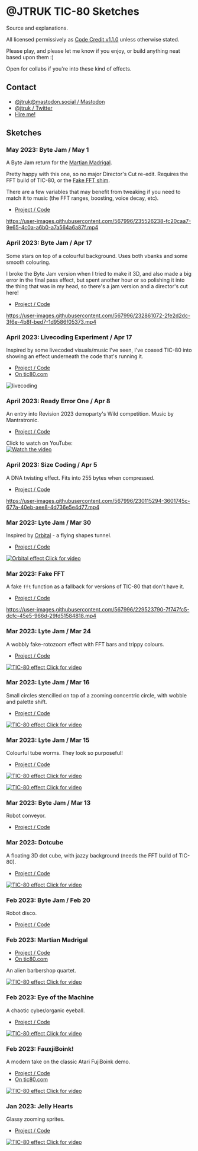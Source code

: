 # @JTRUK TIC-80 Sketches

Source and explanations.

All licensed permissively as [Code Credit v1.1.0](https://codecreditlicense.com/license/1.1.0) unless otherwise stated.

Please play, and please let me know if you enjoy, or build anything neat based upon them :)

Open for collabs if you're into these kind of effects.

## Contact

- [@jtruk@mastodon.social / Mastodon](https://mastodon.social/@jtruk)
- [@jtruk / Twitter](https://twitter.com/jtruk)
- [Hire me!](https://www.creativenucleus.com)

## Sketches

### May 2023: Byte Jam / May 1

A Byte Jam return for the [Martian Madrigal](#feb-2023-martian-madrigal).

Pretty happy with this one, so no major Director's Cut re-edit. Requires the FFT build of TIC-80, or the [Fake FFT shim](#mar-2023-fake-fft).

There are a few variables that may benefit from tweaking if you need to match it to music (the FFT ranges, boosting, voice decay, etc).

- [Project / Code](./bytejam-20230501)

https://user-images.githubusercontent.com/567996/235526238-fc20caa7-9e65-4c0a-a6b0-a7a564a6a87f.mp4


### April 2023: Byte Jam / Apr 17

Some stars on top of a colourful background. Uses both vbanks and some smooth colouring.

I broke the Byte Jam version when I tried to make it 3D, and also made a big error in the final pass effect, but spent another hour or so polishing it into the thing that was in my head, so there's a jam version and a director's cut here!

- [Project / Code](./bytejam-20230417)

https://user-images.githubusercontent.com/567996/232861072-2fe2d2dc-3f6e-4b8f-bed7-1d9586f05373.mp4

### April 2023: Livecoding Experiment / Apr 17

Inspired by some livecoded visuals/music I've seen, I've coaxed TIC-80 into showing an effect underneath the code that's running it.

- [Project / Code](./livecoding)
- [On tic80.com](https://tic80.com/play?cart=3320)

![livecoding](https://user-images.githubusercontent.com/567996/232860774-6438e9d5-e595-4644-aa39-4e1f4644c4db.gif)

### April 2023: Ready Error One / Apr 8

An entry into Revision 2023 demoparty's Wild competition. Music by Mantratronic.

- [Project / Code](./readyerrorone)

Click to watch on YouTube:  
[![Watch the video](https://user-images.githubusercontent.com/567996/232862033-fec86f63-e95a-482b-ad75-3cd9c2cbec8b.jpg)](https://www.youtube.com/watch?v=jBA7xwnnrWs)

### April 2023: Size Coding / Apr 5

A DNA twisting effect. Fits into 255 bytes when compressed.

- [Project / Code](./sizecode-20230405)

https://user-images.githubusercontent.com/567996/230115294-3601745c-677a-40eb-aee8-4d736e5e4d77.mp4

### Mar 2023: Lyte Jam / Mar 30

Inspired by [Orbital](https://www.orbitalofficial.com/) - a flying shapes tunnel.

- [Project / Code](./lytejam-20230330)

[![Orbital effect](https://user-images.githubusercontent.com/567996/229347340-7081dcad-9775-44ce-92cf-0ee5b595bc2d.gif)  Click for video](https://user-images.githubusercontent.com/567996/229346989-8b02d147-87be-4ce4-b083-6ff42f24c749.mp4 "Orbital effect")

### Mar 2023: Fake FFT

A fake `fft` function as a fallback for versions of TIC-80 that don't have it.

- [Project / Code](./fake-fft)

https://user-images.githubusercontent.com/567996/229523790-7f747fc5-dcfc-45e5-966d-29fd51584818.mp4

### Mar 2023: Lyte Jam / Mar 24

A wobbly fake-rotozoom effect with FFT bars and trippy colours.

- [Project / Code](./lytejam-20230324)

[![TIC-80 effect](https://user-images.githubusercontent.com/567996/229347708-82b6e99d-e2d2-4ec2-966b-dd4e2c63fdfa.gif)  Click for video](https://user-images.githubusercontent.com/567996/229347709-3a8b916e-d5bc-46fa-97e7-81eba3f4e634.mp4 "TIC-80 effect")

### Mar 2023: Lyte Jam / Mar 16

Small circles stencilled on top of a zooming concentric circle, with wobble and palette shift.

- [Project / Code](./lytejam-20230316)

[![TIC-80 effect](https://user-images.githubusercontent.com/567996/229347928-0e0684af-a1a7-4c71-bc43-252aa400e861.gif)  Click for video](https://user-images.githubusercontent.com/567996/229347925-fd087022-3d54-4c31-abb5-d544f23b8f92.mp4 "TIC-80 effect")

### Mar 2023: Lyte Jam / Mar 15

Colourful tube worms. They look so purposeful!

- [Project / Code](./lytejam-20230315)

[![TIC-80 effect](https://user-images.githubusercontent.com/567996/229349479-324d2fe4-4bd2-494a-9a31-437bec5ac883.gif)  Click for video](https://user-images.githubusercontent.com/567996/229349482-5dfc852c-5202-48cf-a974-fa2ecd34d410.mp4 "TIC-80 effect")  


[![TIC-80 effect](https://user-images.githubusercontent.com/567996/229349485-99723048-5aa6-43ac-9dda-d7363919ddb5.gif)  Click for video](https://user-images.githubusercontent.com/567996/229349489-01e1f5a0-922f-4a26-a976-299be5e8c843.mp4 "TIC-80 effect")

### Mar 2023: Byte Jam / Mar 13

Robot conveyor.

- [Project / Code](./bytejam-20230313)

### Mar 2023: Dotcube

A floating 3D dot cube, with jazzy background (needs the FFT build of TIC-80).

- [Project / Code](./dotcube)

[![TIC-80 effect](https://user-images.githubusercontent.com/567996/229348163-49509aa9-3ce2-46ca-b24d-0189857fcd7c.gif)  Click for video](https://user-images.githubusercontent.com/567996/229348165-fdf58819-0ef0-40ca-9aef-01fa34a387fd.mp4 "TIC-80 effect")

### Feb 2023: Byte Jam / Feb 20

Robot disco.

- [Project / Code](./bytejam-20230220)

### Feb 2023: Martian Madrigal

- [Project / Code](./martian-madrigal)
- [On tic80.com](https://tic80.com/play?cart=3296)

An alien barbershop quartet.

[![TIC-80 effect](https://user-images.githubusercontent.com/567996/229348437-e101b924-4e0c-41a1-8849-db61d6dd1156.gif)  Click for video](https://user-images.githubusercontent.com/567996/229348340-32c04a6f-b1a0-402b-aec6-b599357effde.mp4 "TIC-80 effect")

### Feb 2023: Eye of the Machine

A chaotic cyber/organic eyeball.

- [Project / Code](./eye-of-the-machine)

[![TIC-80 effect](https://user-images.githubusercontent.com/567996/229348650-14026e85-b8dd-44e6-be8a-f28150934831.gif)  Click for video](https://user-images.githubusercontent.com/567996/229348655-dd771a85-1641-440b-a00f-0166472ff6df.mp4 "TIC-80 effect")

### Feb 2023: FauxjiBoink!

A modern take on the classic Atari FujiBoink demo.

- [Project / Code](./fauxjiboink)
- [On tic80.com](https://tic80.com/play?cart=3297)

[![TIC-80 effect](https://user-images.githubusercontent.com/567996/229348932-f57722dc-c2cf-4163-bc48-58f130c59269.gif)  Click for video](https://user-images.githubusercontent.com/567996/229349144-263a0816-ca38-4442-830c-a9c3c231b8bd.mp4 "TIC-80 effect")

### Jan 2023: Jelly Hearts

Glassy zooming sprites.

- [Project / Code](./jelly-hearts)

[![TIC-80 effect](https://user-images.githubusercontent.com/567996/229349245-e323b741-3c6d-4315-8fae-6b14970c2f56.gif)  Click for video](https://user-images.githubusercontent.com/567996/229349246-e709c4c8-2783-4802-8a84-09213d2192de.mp4 "TIC-80 effect")
